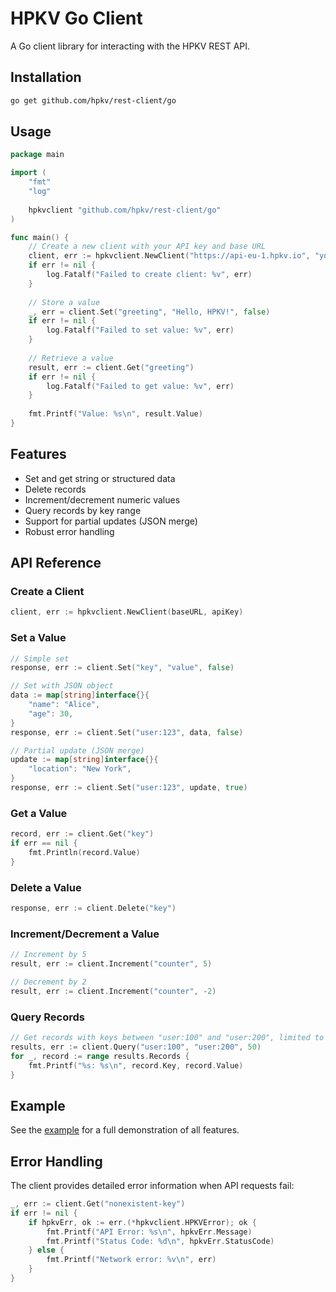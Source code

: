 # HPKV Go Client

A Go client library for interacting with the HPKV REST API.

## Installation

```bash
go get github.com/hpkv/rest-client/go
```

## Usage

```go
package main

import (
    "fmt"
    "log"
    
    hpkvclient "github.com/hpkv/rest-client/go"
)

func main() {
    // Create a new client with your API key and base URL
    client, err := hpkvclient.NewClient("https://api-eu-1.hpkv.io", "your-api-key")
    if err != nil {
        log.Fatalf("Failed to create client: %v", err)
    }
    
    // Store a value
    _, err = client.Set("greeting", "Hello, HPKV!", false)
    if err != nil {
        log.Fatalf("Failed to set value: %v", err)
    }
    
    // Retrieve a value
    result, err := client.Get("greeting")
    if err != nil {
        log.Fatalf("Failed to get value: %v", err)
    }
    
    fmt.Printf("Value: %s\n", result.Value)
}
```

## Features

- Set and get string or structured data
- Delete records
- Increment/decrement numeric values
- Query records by key range
- Support for partial updates (JSON merge)
- Robust error handling

## API Reference

### Create a Client

```go
client, err := hpkvclient.NewClient(baseURL, apiKey)
```

### Set a Value

```go
// Simple set
response, err := client.Set("key", "value", false)

// Set with JSON object
data := map[string]interface{}{
    "name": "Alice",
    "age": 30,
}
response, err := client.Set("user:123", data, false)

// Partial update (JSON merge)
update := map[string]interface{}{
    "location": "New York",
}
response, err := client.Set("user:123", update, true)
```

### Get a Value

```go
record, err := client.Get("key")
if err == nil {
    fmt.Println(record.Value)
}
```

### Delete a Value

```go
response, err := client.Delete("key")
```

### Increment/Decrement a Value

```go
// Increment by 5
result, err := client.Increment("counter", 5)

// Decrement by 2
result, err := client.Increment("counter", -2)
```

### Query Records

```go
// Get records with keys between "user:100" and "user:200", limited to 50 results
results, err := client.Query("user:100", "user:200", 50)
for _, record := range results.Records {
    fmt.Printf("%s: %s\n", record.Key, record.Value)
}
```

## Example

See the [example](./example/main.go) for a full demonstration of all features.

## Error Handling

The client provides detailed error information when API requests fail:

```go
_, err := client.Get("nonexistent-key")
if err != nil {
    if hpkvErr, ok := err.(*hpkvclient.HPKVError); ok {
        fmt.Printf("API Error: %s\n", hpkvErr.Message)
        fmt.Printf("Status Code: %d\n", hpkvErr.StatusCode)
    } else {
        fmt.Printf("Network error: %v\n", err)
    }
}
``` 